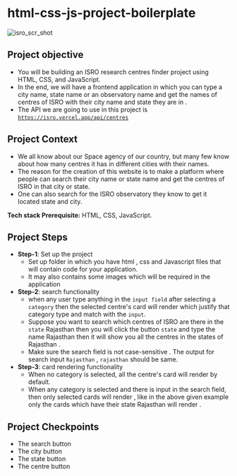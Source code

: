 # html-css-js-project-boilerplate

![isro_scr_shot](https://user-images.githubusercontent.com/122960934/227925243-9a6896c3-8634-4940-befc-76426d42b85e.png)

## Project objective

- You will be building an ISRO research centres  finder project using HTML, CSS, and JavaScript.
- In the end, we will have a frontend application in which you can type a city name, state name or an observatory name and get the names of centres of ISRO with their city name and state they are in .
- The API we are going to use in this project is [`https://isro.vercel.app/api/centres`](https://isro.vercel.app/api/centres)

## **Project Context**

- We all know about our Space agency of our country, but many few know about how many centres it has in  different cities with their names.
- The reason for the creation of this website is to make a platform where people can search their city name or state name and get the centres of ISRO in that city or state.
- One can also search for the ISRO observatory they know to get it located state and city.

**Tech stack Prerequisite:**  HTML, CSS, JavaScript.

## ****Project Steps****

- **Step-1**: Set up the project
    - Set up folder in which you have html , css and Javascript files that will contain code for your application.
    - It may also contains some images which will be required in the application
- **Step-2**: search functionality
    - when any user type anything in the `input field`   after selecting a `category`  then the selected centre's card will render which justify that category type and match with the `input`.
    - Suppose you want to search which centres of ISRO are there in the `state` Rajasthan  then you will click the button `state`  and type the name Rajasthan then it will show you all the centres in the states of Rajasthan .
    - Make sure the search field is not case-sensitive . The output for search input `Rajasthan` , `rajasthan`  should be same.
- **Step-3**: card rendering functionality
    - When no category is selected, all the centre's card will render by default.
    - When any category is selected and there is input in the search field, then only selected cards will render , like in the above given example only the cards which have their state Rajasthan will render .

## Project Checkpoints

- The search button
- The city button
- The state button
- The centre button
